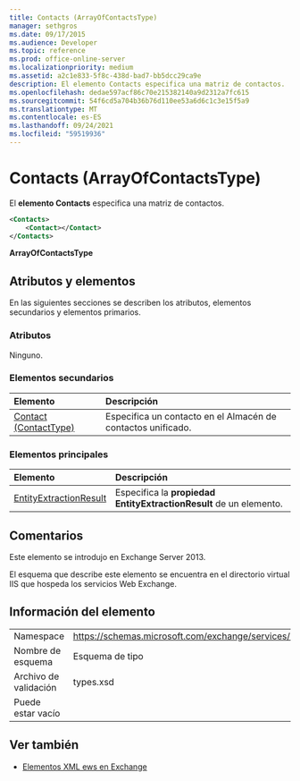 ```yaml
---
title: Contacts (ArrayOfContactsType)
manager: sethgros
ms.date: 09/17/2015
ms.audience: Developer
ms.topic: reference
ms.prod: office-online-server
ms.localizationpriority: medium
ms.assetid: a2c1e833-5f8c-438d-bad7-bb5dcc29ca9e
description: El elemento Contacts especifica una matriz de contactos.
ms.openlocfilehash: dedae597acf86c70e215382140a9d2312a7fc615
ms.sourcegitcommit: 54f6cd5a704b36b76d110ee53a6d6c1c3e15f5a9
ms.translationtype: MT
ms.contentlocale: es-ES
ms.lasthandoff: 09/24/2021
ms.locfileid: "59519936"
---
```

# <a name="contacts-arrayofcontactstype"></a>Contacts (ArrayOfContactsType)

El **elemento Contacts** especifica una matriz de contactos. 
  
```XML
<Contacts>
    <Contact></Contact>
</Contacts>
```

 **ArrayOfContactsType**
## <a name="attributes-and-elements"></a>Atributos y elementos

En las siguientes secciones se describen los atributos, elementos secundarios y elementos primarios.
  
### <a name="attributes"></a>Atributos

Ninguno.
  
### <a name="child-elements"></a>Elementos secundarios

|**Elemento**|**Descripción**|
|:-----|:-----|
|[Contact (ContactType)](contact-contacttype.md) <br/> |Especifica un contacto en el Almacén de contactos unificado.  <br/> |
   
### <a name="parent-elements"></a>Elementos principales

|**Elemento**|**Descripción**|
|:-----|:-----|
|[EntityExtractionResult](entityextractionresult.md) <br/> |Especifica la **propiedad EntityExtractionResult** de un elemento.  <br/> |
   
## <a name="remarks"></a>Comentarios

Este elemento se introdujo en Exchange Server 2013.
  
El esquema que describe este elemento se encuentra en el directorio virtual IIS que hospeda los servicios Web Exchange.
  
## <a name="element-information"></a>Información del elemento

|||
|:-----|:-----|
|Namespace  <br/> |https://schemas.microsoft.com/exchange/services/2006/types  <br/> |
|Nombre de esquema  <br/> |Esquema de tipo  <br/> |
|Archivo de validación  <br/> |types.xsd  <br/> |
|Puede estar vacío  <br/> ||
   
## <a name="see-also"></a>Ver también



- [Elementos XML ews en Exchange](ews-xml-elements-in-exchange.md)


